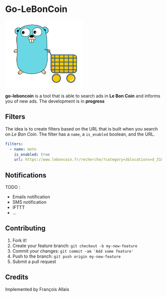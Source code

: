 # Go-LeBonCoin

![Coop](https://github.com/fallais/go-leboncoin/blob/master/gopher.png)

**go-leboncoin** is a tool that is able to search ads in **Le Bon Coin** and informs you of new ads. The development is in **progress**

## Filters

The idea is to create filters based on the URL that is built when you search on *Le Bon Coin*. The filter has a `name`, a `is_enabled` boolean, and the URL.

```yaml
filters:
  - name: moto
    is_enabled: true
    url: https://www.leboncoin.fr/recherche/?category=3&locations=d_31&moto_type=moto&price=1000-2500&cubic_capacity=500-600
```

## Notifications

TODO :

- Emails notification
- SMS notification
- IFTTT
- ...

## Contributing

1. Fork it!
2. Create your feature branch: `git checkout -b my-new-feature`
3. Commit your changes: `git commit -am 'Add some feature'`
4. Push to the branch: `git push origin my-new-feature`
5. Submit a pull request

## Credits

Implemented by François Allais
